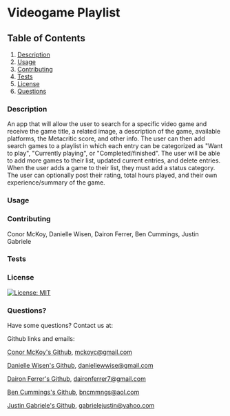 # Videogame Playlist

## Table of Contents

1. [Description](#description)
2. [Usage](#usage)
3. [Contributing](#contributing)
4. [Tests](#tests)
5. [License](#license)
6. [Questions](#questions)


### Description<a name="description"></a>

An app that will allow the user to search for a specific video game and receive the game title, a related image, a description of the game, available platforms, the Metacritic score, and other info. The user can then add search games to a playlist in which each entry can be categorized as "Want to play", "Currently playing", or "Completed/finished". The user will be able to add more games to their list, updated current entries, and delete entries. When the user adds a game to their list, they must add a status category. The user can optionally post their rating, total hours played, and their own experience/summary of the game.


### Usage<a name="usage"></a>



### Contributing<a name="contributing"></a>

Conor McKoy, Danielle Wisen, Dairon Ferrer, Ben Cummings, Justin Gabriele

### Tests<a name="tests"></a>



### License<a name="license"></a>

[![License: MIT](https://img.shields.io/badge/License-MIT-yellow.svg)](https://opensource.org/licenses/MIT)

### Questions?<a name="questions"></a>

Have some questions? Contact us at: 

Github links and emails:

[Conor McKoy's Github](https://github.com/mckoyc94), mckoyc@gmail.com

[Danielle Wisen's Github](https://github.com/dawisen), daniellewwise@gmail.com

[Dairon Ferrer's Github](https://github.com/daironferrer), daironferrer7@gmail.com

[Ben Cummings's Github](https://github.com/Bcummings32), bncmmngs@aol.com

[Justin Gabriele's Github](https://github.com/gabrielejm), gabrielejustin@yahoo.com

